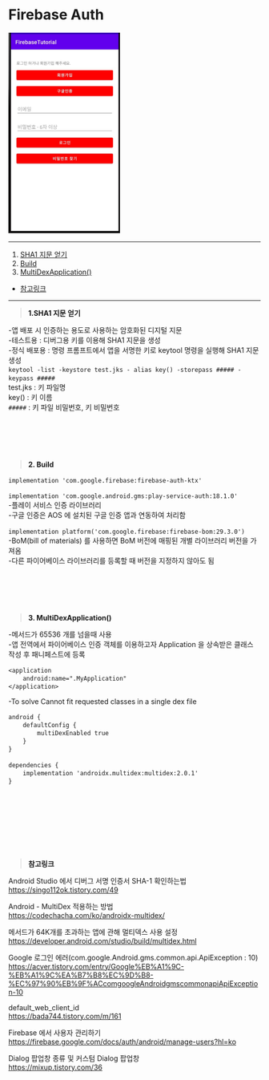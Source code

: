 # Firebase Auth

<img src="https://github.com/HYUNJUNEPARK/ImageRepository/blob/master/androidProgramming/FirebaseAuth.jpg" height="400"/>

---
1. <a href = "#content1">SHA1 지문 얻기</a></br>
2. <a href = "#content2">Build</a></br>
3. <a href = "#content3">MultiDexApplication()</a></br>
* <a href = "#ref">참고링크</a>
---
><a id = "content1">**1.SHA1 지문 얻기**</a></br>



-앱 배포 시 인증하는 용도로 사용하는 암호화된 디지털 지문</br>
-테스트용 : 디버그용 키를 이용해 SHA1 지문을 생성</br>
-정식 배포용 : 명령 프롬프트에서 앱을 서명한 키로 keytool 명령을 실행해 SHA1 지문 생성</br>
`keytool -list -keystore test.jks - alias key() -storepass ##### -keypass #####`</br>
test.jks : 키 파일명</br>
key() : 키 이름</br>
`#####` : 키 파일 비밀번호, 키 비밀번호</br>


<br></br>
<br></br>

><a id = "content2">**2. Build**</a></br>


`implementation 'com.google.firebase:firebase-auth-ktx'`</br>

`implementation 'com.google.android.gms:play-service-auth:18.1.0'`</br>
-플레이 서비스 인증 라이브러리</br>
-구글 인증은 AOS 에 설치된 구글 인증 앱과 연동하여 처리함</br>

`implementation platform('com.google.firebase:firebase-bom:29.3.0')`</br>
-BoM(bill of materials) 를 사용하면 BoM 버전에 매핑된 개별 라이브러리 버전을 가져옴</br>
-다른 파이어베이스 라이브러리를 등록할 때 버전을 지정하지 않아도 됨</br>


<br></br>
<br></br>

><a id = "content3">**3. MultiDexApplication()**</a></br>


-메서드가 65536 개를 넘을때 사용</br>
-앱 전역에서 파이어베이스 인증 객체를 이용하고자 Application 을 상속받은 클래스 작성 후 패니페스트에 등록</br>
```
<application
    android:name=".MyApplication"
</application>
```

-To solve Cannot fit requested classes in a single dex file</br>
```
android {
    defaultConfig {
        multiDexEnabled true
    }
}

dependencies {
    implementation 'androidx.multidex:multidex:2.0.1'
}
```

<br></br>
<br></br>
---

><a id = "ref">**참고링크**</a></br>

Android Studio 에서 디버그 서명 인증서 SHA-1 확인하는법</br>
https://singo112ok.tistory.com/49</br>

Android - MultiDex 적용하는 방법</br>
https://codechacha.com/ko/androidx-multidex/</br>

메서드가 64K개를 초과하는 앱에 관해 멀티덱스 사용 설정</br>
https://developer.android.com/studio/build/multidex.html</br>

Google 로그인 에러(com.google.Android.gms.common.api.ApiException : 10)</br>
https://acver.tistory.com/entry/Google%EB%A1%9C-%EB%A1%9C%EA%B7%B8%EC%9D%B8-%EC%97%90%EB%9F%ACcomgoogleAndroidgmscommonapiApiException-10</br>

default_web_client_id</br>
https://bada744.tistory.com/m/161</br>

Firebase 에서 사용자 관리하기</br>
https://firebase.google.com/docs/auth/android/manage-users?hl=ko</br>

Dialog 팝업창 종류 및 커스텀 Dialog 팝업창</br>
https://mixup.tistory.com/36</br>